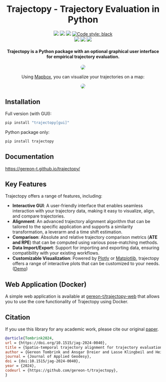 <div align="center">
    <h1>Trajectopy - Trajectory Evaluation in Python</h1>
    <a href="https://github.com/gereon-t/trajectopy/releases"><img src="https://img.shields.io/github/v/release/gereon-t/trajectopy?label=version" /></a>
    <a href="https://www.python.org/downloads/"><img src="https://img.shields.io/badge/python-3.8.2+-blue.svg" /></a>
    <a href="https://github.com/gereon-t/trajectopy/blob/main/LICENSE"><img src="https://img.shields.io/github/license/gereon-t/trajectopy" /></a>
    <a href="https://github.com/psf/black"><img alt="Code style: black" src="https://img.shields.io/badge/code%20style-black-000000.svg"></a>
    <br />
    <a href="https://github.com/gereon-t/trajectopy"><img src="https://img.shields.io/badge/Windows-0078D6?st&logo=windows&logoColor=white" /></a>
    <a href="https://github.com/gereon-t/trajectopy"><img src="https://img.shields.io/badge/Linux-FCC624?logo=linux&logoColor=black" /></a>
    <a href="https://github.com/gereon-t/trajectopy"><img src="https://img.shields.io/badge/mac%20os-000000?&logo=apple&logoColor=white" /></a>

<h4>Trajectopy is a Python package with an optional graphical user interface for empirical trajectory evaluation. </h4>

<p align="center">
  <img style="border-radius: 10px;" src="https://raw.githubusercontent.com/gereon-t/trajectopy/main/.images/trajectopy_gif_low_quality.gif">
</p>

Using [Mapbox](https://www.mapbox.com/), you can visualize your trajectories on a map:

<p align="center">
  <img style="border-radius: 10px;" src=".images/plot.png">
</p>

</div>

## Installation

Full version (with GUI):

```bash
pip install "trajectopy[gui]"
```

Python package only:

```bash
pip install trajectopy
```

## Documentation

<a href="https://gereon-t.github.io/trajectopy/" target="_blank">https://gereon-t.github.io/trajectopy/</a>

## Key Features

Trajectopy offers a range of features, including:

- __Interactive GUI__: A user-friendly interface that enables seamless interaction with your trajectory data, making it easy to visualize, align, and compare trajectories.
- __Alignment__: An advanced trajectory alignment algorithm that can be tailored to the specific application and supports a similarity transformation, a leverarm and a time shift estimation.
- __Comparison__: Absolute and relative trajectory comparison metrics (__ATE and RPE__) that can be computed using various pose-matching methods.
- __Data Import/Export__: Support for importing and exporting data, ensuring compatibility with your existing workflows.
- __Customizable Visualization__: Powered by [Plotly](https://plotly.com/) or [Matplotlib](https://matplotlib.org/), trajectopy offers a range of interactive plots that can be customized to your needs. ([Demo](https://htmlpreview.github.io/?https://github.com/gereon-t/trajectopy/blob/main/example_data/report.html))

## Web Application (Docker)

A simple web application is available at [gereon-t/trajectopy-web](https://github.com/gereon-t/trajectopy-web) that allows you to use the core functionality of Trajectopy using Docker.

## Citation

If you use this library for any academic work, please cite our original [paper](https://www.degruyter.com/document/doi/10.1515/jag-2024-0040/html).

```bibtex
@article{Tombrink2024,
url = {https://doi.org/10.1515/jag-2024-0040},
title = {Spatio-temporal trajectory alignment for trajectory evaluation},
author = {Gereon Tombrink and Ansgar Dreier and Lasse Klingbeil and Heiner Kuhlmann},
journal = {Journal of Applied Geodesy},
doi = {doi:10.1515/jag-2024-0040},
year = {2024},
codeurl = {https://github.com/gereon-t/trajectopy},
}
```
